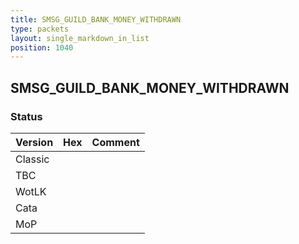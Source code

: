 ```yaml
---
title: SMSG_GUILD_BANK_MONEY_WITHDRAWN
type: packets
layout: single_markdown_in_list
position: 1040
---
```


## SMSG_GUILD_BANK_MONEY_WITHDRAWN

### Status

Version | Hex | Comment
---------- | ---------- | ----------
Classic |  |
TBC |  |
WotLK |  |
Cata |  |
MoP |  |